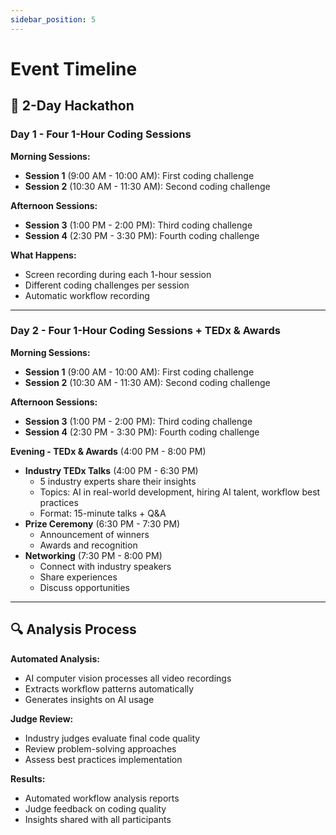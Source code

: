 ```yaml
---
sidebar_position: 5
---
```


# Event Timeline

## 📅 2-Day Hackathon

### Day 1 - Four 1-Hour Coding Sessions

**Morning Sessions:**
- **Session 1** (9:00 AM - 10:00 AM): First coding challenge
- **Session 2** (10:30 AM - 11:30 AM): Second coding challenge

**Afternoon Sessions:**
- **Session 3** (1:00 PM - 2:00 PM): Third coding challenge
- **Session 4** (2:30 PM - 3:30 PM): Fourth coding challenge

**What Happens:**
- Screen recording during each 1-hour session
- Different coding challenges per session
- Automatic workflow recording

---

### Day 2 - Four 1-Hour Coding Sessions + TEDx & Awards

**Morning Sessions:**
- **Session 1** (9:00 AM - 10:00 AM): First coding challenge
- **Session 2** (10:30 AM - 11:30 AM): Second coding challenge

**Afternoon Sessions:**
- **Session 3** (1:00 PM - 2:00 PM): Third coding challenge
- **Session 4** (2:30 PM - 3:30 PM): Fourth coding challenge

**Evening - TEDx & Awards** (4:00 PM - 8:00 PM)
- **Industry TEDx Talks** (4:00 PM - 6:30 PM)
  - 5 industry experts share their insights
  - Topics: AI in real-world development, hiring AI talent, workflow best practices
  - Format: 15-minute talks + Q&A
- **Prize Ceremony** (6:30 PM - 7:30 PM)
  - Announcement of winners
  - Awards and recognition
- **Networking** (7:30 PM - 8:00 PM)
  - Connect with industry speakers
  - Share experiences
  - Discuss opportunities

---

## 🔍 Analysis Process

**Automated Analysis:**
- AI computer vision processes all video recordings
- Extracts workflow patterns automatically
- Generates insights on AI usage

**Judge Review:**
- Industry judges evaluate final code quality
- Review problem-solving approaches
- Assess best practices implementation

**Results:**
- Automated workflow analysis reports
- Judge feedback on coding quality
- Insights shared with all participants
